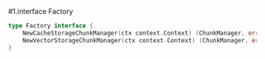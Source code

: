 #1.interface Factory

```go
type Factory interface {
	NewCacheStorageChunkManager(ctx context.Context) (ChunkManager, error)
	NewVectorStorageChunkManager(ctx context.Context) (ChunkManager, error)
}
```